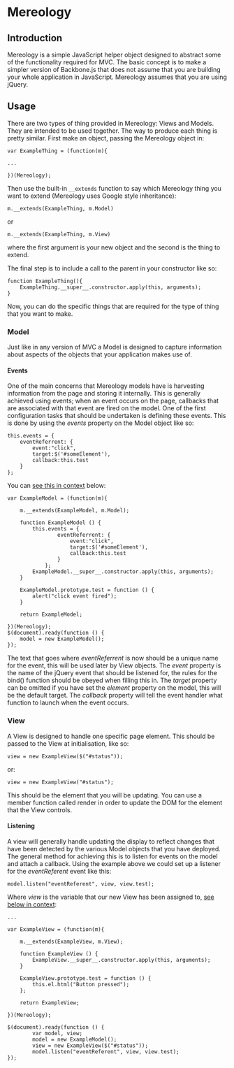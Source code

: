 # Mereology #

## Introduction ##

Mereology is a simple JavaScript helper object designed to abstract some of the functionality required for MVC. The basic concept
is to make a simpler version of Backbone.js that does not assume that you are building your whole application in JavaScript.
Mereology assumes that you are using jQuery.

## Usage ##

There are two types of thing provided in Mereology: Views and Models. They are intended to be used together. The way to produce
each thing is pretty similar. First make an object, passing the Mereology object in:

    var ExampleThing = (function(m){

    ...

    })(Mereology);

Then use the built-in `__extends` function to say which Mereology thing you want to extend (Mereology uses Google style
inheritance):

    m.__extends(ExampleThing, m.Model)

or

    m.__extends(ExampleThing, m.View)

where the first argument is your new object and the second is the thing to extend.

The final step is to include a call to the parent in your constructor like so:

    function ExampleThing(){
        ExampleThing.__super__.constructor.apply(this, arguments);
    }

Now, you can do the specific things that are required for the type of thing that you want to make.

### Model ###

Just like in any version of MVC a Model is designed to capture information about aspects of the objects that your
application makes use of.

#### Events ####

One of the main concerns that Mereology models have is harvesting information from the page and storing it internally.
This is generally achieved using events; when an event occurs on the page, callbacks that are associated with that event
are fired on the model. One of the first configuration tasks that should be undertaken is defining these events. This is
done by using the _events_ property on the Model object like so:

    this.events = {
        eventReferrent: {
            event:"click",
            target:$('#someElement'),
            callback:this.test
        }
    };

You can [see this in context](http://jsfiddle.net/seinzu/Md69D/1/) below:

    var ExampleModel = (function(m){

        m.__extends(ExampleModel, m.Model);

        function ExampleModel () {
            this.events = {
                    eventReferrent: {
                        event:"click",
                        target:$('#someElement'),
                        callback:this.test
                    }
                };
            ExampleModel.__super__.constructor.apply(this, arguments);
        }

        ExampleModel.prototype.test = function () {
            alert("click event fired");
        }

        return ExampleModel;

    })(Mereology);
    $(document).ready(function () {
        model = new ExampleModel();
    });

The text that goes where _eventReferrent_ is now should be a unique name for the event, this will be used later by View
objects. The _event_ property is the name of the jQuery event that should be listened for, the rules for the bind() function
should be obeyed when filling this in. The _target_ property can be omitted if you have set the _element_ property on the
model, this will be the default target. The _callback_ property will tell the event handler what function to launch when
the event occurs.

### View ###

A View is designed to handle one specific page element. This should be passed to the View at initialisation, like so:

    view = new ExampleView($("#status"));

or:

    view = new ExampleView("#status");

This should be the element that you will be updating. You can use a member function called render in order to update the
DOM for the element that the View controls.

#### Listening ####

A view will generally handle updating the display to reflect changes that have been detected by the various Model objects
that you have deployed. The general method for achieving this is to listen for events on the model and attach a callback.
Using the example above we could set up a listener for the _eventReferent_ event like this:

    model.listen("eventReferent", view, view.test);

Where _view_ is the variable that our new View has been assigned to, [see below in context](http://jsfiddle.net/seinzu/Md69D/2/):

    ...

    var ExampleView = (function(m){

        m.__extends(ExampleView, m.View);

        function ExampleView () {
            ExampleView.__super__.constructor.apply(this, arguments);
        }

        ExampleView.prototype.test = function () {
            this.el.html("Button pressed");
        };

        return ExampleView;

    })(Mereology);

    $(document).ready(function () {
            var model, view;
            model = new ExampleModel();
            view = new ExampleView($("#status"));
            model.listen("eventReferent", view, view.test);
    });